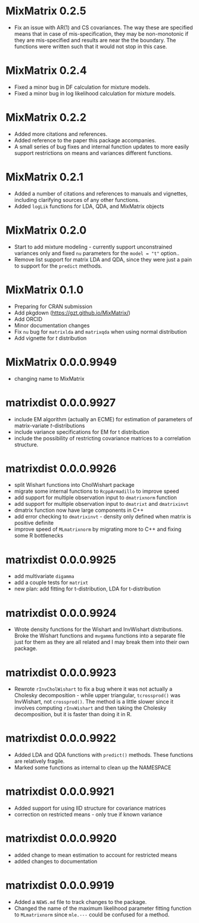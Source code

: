 # MixMatrix 0.2.5

* Fix an issue with AR(1) and CS covariances. The way these are specified 
means that in case of mis-specification, they may be non-monotonic if
they are mis-specified and results are near the the boundary. 
The functions were written such that it would not stop in this case. 

# MixMatrix 0.2.4

* Fixed a minor bug in DF calculation for mixture models.
* Fixed a minor bug in log likelihood calculation for mixture models.

# MixMatrix 0.2.2

* Added more citations and references.
* Added reference to the paper this package accompanies.
* A small series of bug fixes and internal function updates to more easily
  support restrictions on means and variances different functions.

# MixMatrix 0.2.1

* Added a number of citations and references to manuals and vignettes, including
  clarifying sources of any other functions.
* Added `logLik` functions for LDA, QDA, and MixMatrix objects

# MixMatrix 0.2.0

* Start to add mixture modeling - currently support unconstrained variances only
  and fixed `nu` parameters for the `model = "t"` option..
* Remove list support for matrix LDA and QDA, since they were just a pain
  to support for the `predict` methods. 


# MixMatrix 0.1.0

* Preparing for CRAN submission
* Add pkgdown (https://gzt.github.io/MixMatrix/)
* Add ORCID
* Minor documentation changes
* Fix `nu` bug for `matrixlda` and `matrixqda` when using normal distribution
* Add vignette for *t* distribution

# MixMatrix 0.0.0.9949

* changing name to MixMatrix

# matrixdist 0.0.0.9927

* include EM algorithm (actually an ECME) for estimation of parameters of 
  matrix-variate *t*-distributions
* include variance specifications for EM for t distribution
* include the possibility of restricting covariance matrices to a correlation 
  structure.

# matrixdist 0.0.0.9926

* split Wishart functions into CholWishart package
* migrate some internal functions to `RcppArmadillo` to improve speed
* add support for multiple observation input to `dmatrixnorm` function
* add support for multiple observation input to `dmatrixt` and `dmatrixinvt`
* dmatrix function now have large components in C++
* add error checking to `dmatrixinvt` - density only defined when matrix is 
  positive definite
* improve speed of `MLmatrixnorm` by migrating more to C++ and fixing some 
  R bottlenecks

# matrixdist 0.0.0.9925
 
* add multivariate `digamma` 
* add a couple tests for `matrixt`
* new plan: add fitting for t-distribution, LDA for t-distribution

# matrixdist 0.0.0.9924

* Wrote density functions for the Wishart and InvWishart distributions. 
  Broke the Wishart functions and `mvgamma` functions into a separate file 
  just for them as they are all related and I may break them into 
their own package.

# matrixdist 0.0.0.9923

* Rewrote `rInvCholWishart` to fix a bug where it was not actually a Cholesky 
  decomposition - while upper triangular,
`tcrossprod()` was InvWishart, not `crossprod()`. The method is a little slower 
	since it involves computing `rInvWishart` and then taking the Cholesky 
		decomposition, but it is faster than doing it in R.

# matrixdist 0.0.0.9922
 
* Added LDA and QDA functions with `predict()` methods. These functions
  are relatively fragile.
* Marked some functions as internal to clean up the NAMESPACE

# matrixdist 0.0.0.9921

* Added support for using IID structure for covariance matrices
* correction on restricted means - only true if known variance

# matrixdist 0.0.0.9920

* added change to mean estimation to account for restricted means
* added changes to documentation


# matrixdist 0.0.0.9919

* Added a `NEWS.md` file to track changes to the package.
* Changed the name of the maximum likelihood parameter fitting function to 
  `MLmatrixnorm` since `mle.---` could be confused for a method.



